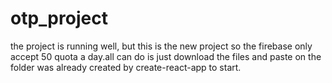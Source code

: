 # otp_project
the project is running well, but this is the new project so the firebase only accept 50 quota a day.all can do is just download the files and paste on the folder was already created by create-react-app to start.
